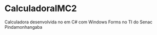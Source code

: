 # CalculadoraIMC2
Calculadora desenvolvida no em C# com Windows Forms no TI do Senac Pindamonhangaba
